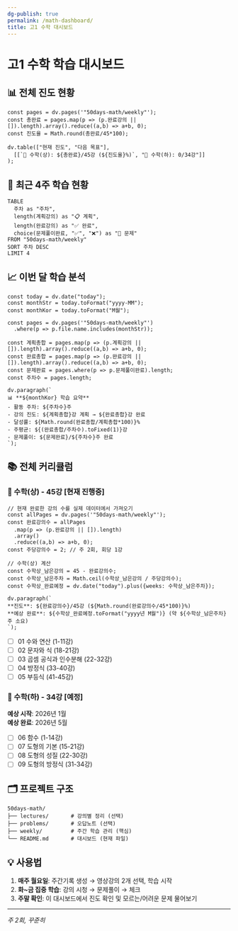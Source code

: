 ```yaml
---
dg-publish: true
permalink: /math-dashboard/
title: 고1 수학 대시보드
---
```


# 고1 수학 학습 대시보드

## 📊 전체 진도 현황
```dataviewjs
const pages = dv.pages('"50days-math/weekly"');
const 총완료 = pages.map(p => (p.완료강의 || []).length).array().reduce((a,b) => a+b, 0);
const 진도율 = Math.round(총완료/45*100);

dv.table(["현재 진도", "다음 목표"], 
  [[`🎯 수학(상): ${총완료}/45강 (${진도율}%)`, "📅 수학(하): 0/34강"]]
);
```

## 📅 최근 4주 학습 현황
```dataview
TABLE
  주차 as "주차",
  length(계획강의) as "📋 계획",
  length(완료강의) as "✅ 완료",
  choice(문제풀이완료, "✅", "❌") as "📝 문제"
FROM "50days-math/weekly"
SORT 주차 DESC
LIMIT 4
```

## 📈 이번 달 학습 분석
```dataviewjs
const today = dv.date("today");
const monthStr = today.toFormat("yyyy-MM");
const monthKor = today.toFormat("M월");

const pages = dv.pages('"50days-math/weekly"')
  .where(p => p.file.name.includes(monthStr));

const 계획총합 = pages.map(p => (p.계획강의 || []).length).array().reduce((a,b) => a+b, 0);
const 완료총합 = pages.map(p => (p.완료강의 || []).length).array().reduce((a,b) => a+b, 0);
const 문제완료 = pages.where(p => p.문제풀이완료).length;
const 주차수 = pages.length;

dv.paragraph(`
📊 **${monthKor} 학습 요약**
- 활동 주차: ${주차수}주
- 강의 진도: ${계획총합}강 계획 → ${완료총합}강 완료
- 달성률: ${Math.round(완료총합/계획총합*100)}%
- 주평균: ${(완료총합/주차수).toFixed(1)}강
- 문제풀이: ${문제완료}/${주차수}주 완료
`);
```

## 📚 전체 커리큘럼

### 📘 수학(상) - 45강 [현재 진행중]
```dataviewjs
// 현재 완료한 강의 수를 실제 데이터에서 가져오기
const allPages = dv.pages('"50days-math/weekly"');
const 완료강의수 = allPages
  .map(p => (p.완료강의 || []).length)
  .array()
  .reduce((a,b) => a+b, 0);
const 주당강의수 = 2; // 주 2회, 회당 1강

// 수학(상) 계산
const 수학상_남은강의 = 45 - 완료강의수;
const 수학상_남은주차 = Math.ceil(수학상_남은강의 / 주당강의수);
const 수학상_완료예정 = dv.date("today").plus({weeks: 수학상_남은주차});

dv.paragraph(`
**진도**: ${완료강의수}/45강 (${Math.round(완료강의수/45*100)}%)  
**예상 완료**: ${수학상_완료예정.toFormat("yyyy년 M월")} (약 ${수학상_남은주차}주 소요)
`);
```
- [ ] 01 수와 연산 (1-11강)
- [ ] 02 문자와 식 (18-21강)  
- [ ] 03 곱셈 공식과 인수분해 (22-32강)
- [ ] 04 방정식 (33-40강)
- [ ] 05 부등식 (41-45강)

### 📗 수학(하) - 34강 [예정]
**예상 시작**: 2026년 1월  
**예상 완료**: 2026년 5월

- [ ] 06 함수 (1-14강)
- [ ] 07 도형의 기본 (15-21강)
- [ ] 08 도형의 성질 (22-30강)
- [ ] 09 도형의 방정식 (31-34강)

## 🗂 프로젝트 구조
```
50days-math/
├── lectures/       # 강의별 정리 (선택)
├── problems/       # 오답노트 (선택)
├── weekly/         # 주간 학습 관리 (핵심)
└── README.md       # 대시보드 (현재 파일)
```

## 💡 사용법
1. **매주 월요일**: 주간기록 생성 → 영상강의 2개 선택, 학습 시작
2. **화~금 집중 학습**: 강의 시청 → 문제풀이 → 체크
3. **주말 확인**: 이 대시보드에서 진도 확인 및 모르는/어려운 문제 물어보기

---
*주 2회, 꾸준히*
